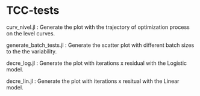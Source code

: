 # TCC-tests

curv_nivel.jl : Generate the plot with the trajectory of optimization process on the level curves.

generate_batch_tests.jl : Generate the scatter plot with different batch sizes to the the variability.

decre_log.jl : Generate the plot with iterations x residual with the Logistic model.

decre_lin.jl : Generate the plot with iterations x resitual with the Linear model.
